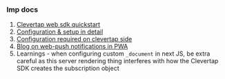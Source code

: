 ### Imp docs

1. [Clevertap web sdk quickstart](https://developer.clevertap.com/docs/web-quickstart-guide)
2. [Configuration & setup in detail](https://developer.clevertap.com/docs/web)
3. [Configuration required on clevertap side](https://docs.clevertap.com/docs/web-push)
4. [Blog on web-push notifications in PWA](https://blog.ankitsanghvi.in/web-push-notifications-2/)
5. Learnings - when configuring custom `_document` in next JS, be extra careful as this server rendering thing interferes with how the Clevertap SDK creates the subscription object